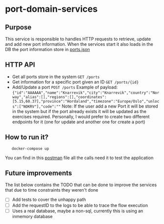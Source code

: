# port-domain-services

## Purpose
This service is responsible to handles HTTP requests to retrieve, update and add new port information.
When the services start it also loads in  the DB the port information store in [ports.json](fixtures/ports.json) 

## HTTP API
 - Get all ports store in the system `GET /ports` 
 - Get information for a specific port given an ID `GET /ports/{id}`
 - Add/Update a port `POST /ports` 
   Example of payload: `{"id":"AAAAAA","name":"Knarrevik","city":"Knarrevik","country":"Norway","alias":[],"regions":[],"coordinates":[5.15,60.37],"province":"Hordaland","timezone":"Europe/Oslo","unlocs":["NOKRV"],"code":""`
    Note: If the user add a new Port it will be stored in the system but if the port already exists it will be updated as the exercises required.
    Personally, I would prefer to create two different endpoints for it (one for update and another one for create a port)

## How to run it?
 ``` 
    docker-compose up 
 ```

You can find in this [postman](docs/postman/port-domain-services.postman_collection.json) file all the calls need it to test the application

## Future improvements

The list below contains the TODO that can be done to improve the services that due to time constraints they weren't done

- [ ] Add tests to cover the unhappy path
- [ ] Add the requestID to the logs to be able to trace the flow execution
- [ ] Uses a real database, maybe a non-sql, currently this is using an inmemory database